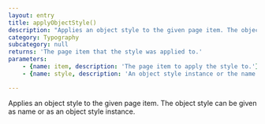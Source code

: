 ```yaml
---
layout: entry
title: applyObjectStyle()
description: "Applies an object style to the given page item. The object style can be given as\nname or as an object style instance."
category: Typography
subcategory: null
returns: 'The page item that the style was applied to.'
parameters:
    - {name: item, description: 'The page item to apply the style to.'}
    - {name: style, description: 'An object style instance or the name of the object style to apply.'}

---
```

Applies an object style to the given page item. The object style can be given as
name or as an object style instance.